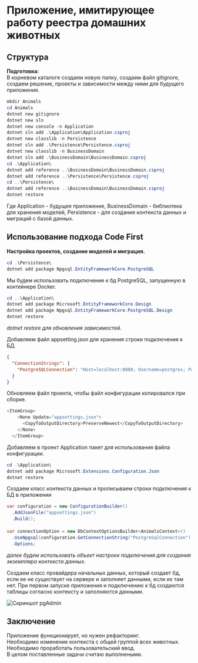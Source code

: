 # Приложение, имитирующее работу реестра домашних животных

## Структура

**Подготовка:**  
В корневом каталоге создаем новую папку, создаем файл gitignore, создаем решение, проекты и зависимости между ними для будущего приложения.

```powershell
mkdir Animals
cd Animals
dotnet new gitignore
dotnet new sln
dotnet new console -n Application
dotnet sln add .\Application\Application.csproj
dotnet new classlib -n Persistence
dotnet sln add .\Persistence\Persistence.csproj
dotnet new classlib -n BusinessDomain
dotnet sln add .\BusinessDomain\BusinessDomain.csproj
cd .\Application\
dotnet add reference ..\BusinessDomain\BusinessDomain.csproj
dotnet add reference ..\Persistence\Persistence.csproj
cd ..\Persistence\
dotnet add reference ..\BusinessDomain\BusinessDomain.csproj
dotnet restore
```

Где Application - будущее приложение, BusinessDomain - библиотека для хранения моделей, Persistence - для создания контекста данных и миграций с базой данных.

## Использование подхода Code First

**Настройка проектов, создание моделей и миграция.**

```powershell
cd .\Persistence\
dotnet add package Npgsql.EntityFrameworkCore.PostgreSQL
```

Мы будем использовать подключение к бд PostgreSQL, запущенную в контейнере Docker.

```powershell
cd ..\Application\
dotnet add package Microsoft.EntityFrameworkCore.Design
dotnet add package Npgsql.EntityFrameworkCore.PostgreSQL.Design
dotnet restore
```

*dotnet restore для обновления зависимостей.*

Добавляем файл appsetting.json для хранения строки подключения к БД.

```json
{
  "ConnectionStrings": {
    "PostgreSQLConnection": "Host=localhost:8888; Username=postgres; Password=123;Database=Animals"
  }
}
```

Обновляем файл проекта, чтобы файл конфигурации копировался при сборке.

```csharp
<ItemGroup>
    <None Update="appsettings.json">
      <CopyToOutputDirectory>PreserveNewest</CopyToOutputDirectory>
    </None>
  </ItemGroup>
```

Добавляем в проект Application пакет для использования файла конфигурации.

```powershell
cd .\Application\
dotnet add package Microsoft.Extensions.Configuration.Json
dotnet restore
```

Создаем класс контекста данных и прописываем строки подключения к БД в приложении

```csharp
var configuration = new ConfigurationBuilder()
  .AddJsonFile("appsettings.json")
  .Build();

var connectionOption = new DbContextOptionsBuilder<AnimalsContext>()
  .UseNpgsql(configuration.GetConnectionString("PostgreSqlConnection"))
  .Options;
```

*далее будем использовать объект настроек подключения для создания экземпляра контекста данных.*

Создаем класс провайдера начальных данных, который создает бд, если ее не существует на сервере и заполняет данными, если их там нет.
При первом запуске приложения и подключению к бд создаются таблицы согласно контексту и заполняются данными.

![Скриншот pgAdmin](\../images/image.png)

## Заключение
Приложение функционирует, но нужен рефакторинг.  
Необходимо изменение контекста с общей группой всех животных. Необходимо проработать пользовательский ввод.  
В целом поставленные задачи считаю выполнеными.
